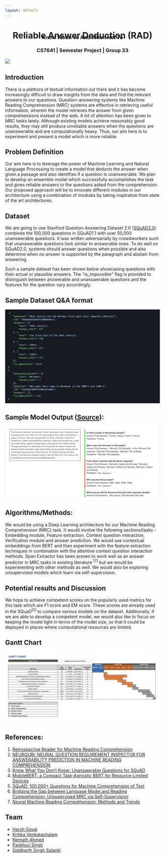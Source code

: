 ```yaml
---
layout: default
---
```


<!-- ![Banner](assets/biscuit.png)


**[Biscuit](http://sblisesivdin.github.io/biscuit)** is a single-page responsive Jekyll theme. This is the most simple and still-good-looking Jekyll theme that you can find.  -->


<h1 style="text-align: center;"><Strong>Reliable Answer Deduction (RAD)</Strong></h1>
<h3 style="text-align: center; margin-top:-2.5rem;">Know When To And When Not To</h3>

<h3 style="text-align: center;">CS7641 | Semester Project | Group 33</h3>

[<img src="https://s18955.pcdn.co/wp-content/uploads/2018/02/github.png" width="25"/>](https://github.com/user/repository/subscription)

## Introduction

There is a plethora of textual information out there and it has become increasingly difficult to draw insights from the data and find the relevant answers to our questions. Question-answering systems like Machine Reading Comprehension (MRC) systems are effective in retrieving useful information, wherein the model retrieves the answer from given comprehensions instead of the web. A lot of attention has been given to MRC tasks lately. Although existing models achieve reasonably good results, they may still produce unreliable answers when the questions are unanswerable and are computationally heavy. Thus, our aim here is to experiment and present a model which is more reliable.


## Problem Definition

Our aim here is to leverage the power of Machine Learning and Natural Language Processing to create a model that deducts the answer when given a passage and also identifies if a question is unanswerable. We plan to develop an ensemble model which successfully accomplishes the task and gives reliable answers to the questions asked from the comprehension. Our proposed approach will be to innovate different modules in our architecture using a combination of modules by taking inspiration from state of the art architectures. 



## Dataset
We are going to use Stanford Question Answering Dataset 2.0 ([SQuAD2.0](https://rajpurkar.github.io/SQuAD-explorer/))  combines the 100,000 questions in SQuAD1.1 with over 50,000 unanswerable questions. It was written adversarially by crowdworkers such that unanswerable questions look similar to answerable ones. To do well on SQuAD2.0, systems should answer questions when possible and also determine when no answer is supported by the paragraph and abstain from answering. 


Such a sample dataset has been shown below showcasing questions with their actual or plausible answers. The *“is_impossible”* flag is provided to distinguish between answerable and unanswerable questions and the features for the question vary accordingly. 


## Sample Dataset Q&A format

![Sample Dataset](assets/q-a.jpeg "Sample Model Output")
 
## Sample Model Output ([Source](https://rajpurkar.github.io/SQuAD-explorer/explore/v2.0/dev/Normans.html?model=nlnet%20(single%20model)%20(Microsoft%20Research%20Asia)&version=v2.0)):

![Sample Model Output](assets/q_a.jpeg "Sample Model Output")



## Algorithms/Methods:
We would be using a Deep Learning architecture for our Machine Reading Comprehension (MRC) task. It would involve the following sections/tasks -
Embedding module, Feature extraction, Context question interaction, Verification module and answer prediction. 
We would use contextual embeddings from BERT and then experiment with the feature extraction techniques in combination with the attentive context question interaction methods. Span Extractor has been proven to work well as an answer predictor in MRC tasks in existing literature <sup>[7]</sup>  but we would be experimenting with other methods as well. We would also be exploring unsupervised models which learn via self-supervision.

## Potential results and Discussion
We hope to achieve competent scores on the popularly used metrics for this task which are F1 score and EM score. These scores are already used in the SQuaD<sup>[5]</sup> to compare various models on the dataset. Additionally, if we are able to develop a competent model, we would also like to focus on keeping the model light in terms of the model size, so that it could be deployed in places where computational resources are limited.

## Gantt Chart
![Gantt Chart](assets/gantt.jpeg "Gantt Chart")

## References:

1. [Retrospective Reader for Machine Reading Comprehension](https://arxiv.org/abs/2001.09694) 
2. [NEURQURI: NEURAL QUESTION REQUIREMENT INSPECTOR FOR ANSWERABILITY PREDICTION IN MACHINE READING COMPREHENSION](https://openreview.net/pdf?id=ryxgsCVYPr)
3. [Know What You Don't Know: Unanswerable Questions for SQuAD](https://arxiv.org/abs/1806.03822) 
4. [MobileBERT: a Compact Task-Agnostic BERT for Resource-Limited Devices](https://arxiv.org/pdf/2004.02984)
5. [SQuAD: 100,000+ Questions for Machine Comprehension of Text](https://arxiv.org/pdf/1606.05250.pdf)
6. [Bridging the Gap between Language Model and Reading Comprehension: Unsupervised MRC via Self-Supervision](https://arxiv.org/pdf/2107.08582v1.pdf)
7. [Neural Machine Reading Comprehension: Methods and Trends](https://arxiv.org/abs/1907.01118) 


## Team


* [Harsh Goyal](mailto:hgoyal34@gatech.edu)
* [Kritika Venkatachalam](mailto:kvenkata8@gatech.edu)
* [Nemath Ahmed](mailto:nshaik6@gatech.edu) 
* [Pankhuri Singh](mailto:psingh374@gatech.edu)
* [Siddharth Singh Solanki](mailto:siddharth.solanki@gatech.edu)

<!-- ### Files

* `_config.yml`            : Main configuration file.
* `index.md`               : Website page (for now, this page).
* `_includes/head.html`    : File to add custom code to `<head>` section.
* `_includes/scripts.html` : File to add custom code before `</body>`. You can change footer at here.
* `_sass` folder           : Related scss files can be found at this folder.
* `css/main.csss`          : Main scss file.
* `README.md`              : A simple readme file.

## Example tag usage

## Header 1
### Header 2
#### Header 3
**bold**
*italic*

> blockquotes

~~~python
import os,time
print ("Biscuit")
~~~

## Licence and Author Information

Biscuit is derived from currently deprecated theme [Solo](http://github.com/chibicode/solo). The development of Biscuit is maintained by [Sefer Bora Lisesivdin](https://lrgresearch.org/bora).

Biscuit and the previous code where Biscuit is derived are distributed with [MIT license](https://github.com/sblisesivdin/biscuit/blob/gh-pages/LICENSE).
 -->
